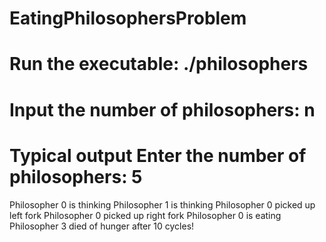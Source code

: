 ﻿# EatingPhilosophersProblem

# Run the executable: ./philosophers 

# Input the number of philosophers: n 

# Typical output Enter the number of philosophers: 5
Philosopher 0 is thinking
Philosopher 1 is thinking
Philosopher 0 picked up left fork
Philosopher 0 picked up right fork
Philosopher 0 is eating
Philosopher 3 died of hunger after 10 cycles!
